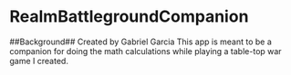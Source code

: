 # RealmBattlegroundCompanion

##Background##
Created by Gabriel Garcia
This app is meant to be a companion for doing the math calculations while playing a table-top war game I created.
